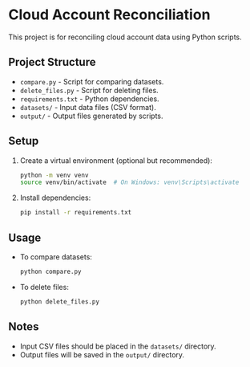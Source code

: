 # Cloud Account Reconciliation

This project is for reconciling cloud account data using Python scripts.

## Project Structure

- `compare.py` - Script for comparing datasets.
- `delete_files.py` - Script for deleting files.
- `requirements.txt` - Python dependencies.
- `datasets/` - Input data files (CSV format).
- `output/` - Output files generated by scripts.

## Setup

1. Create a virtual environment (optional but recommended):
   ```bash
   python -m venv venv
   source venv/bin/activate  # On Windows: venv\Scripts\activate
   ```
2. Install dependencies:
   ```bash
   pip install -r requirements.txt
   ```

## Usage

- To compare datasets:
  ```bash
  python compare.py
  ```
- To delete files:
  ```bash
  python delete_files.py
  ```

## Notes
- Input CSV files should be placed in the `datasets/` directory.
- Output files will be saved in the `output/` directory.

